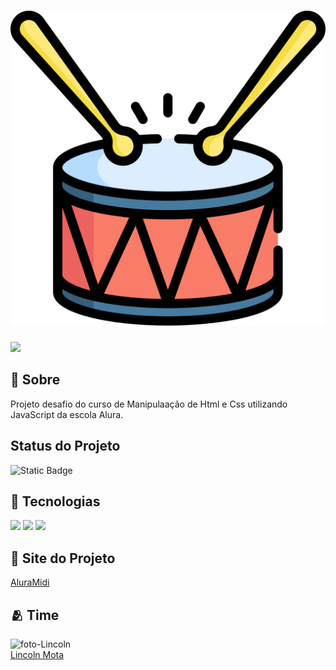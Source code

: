 
<h1> <img src ="/images/bateria.png" alt="Logo Alura Midi"></h1>

<img src="https://img.shields.io/github/license/LincolnMota07/rock-bar-mobile-prot-tipo">

<h2> 📜 Sobre</h2>
<p>Projeto desafio do curso de Manipulaação de Html e Css utilizando JavaScript da escola Alura.</p>

## Status do Projeto
![Static Badge](https://img.shields.io/badge/PROJETO-CONCLU%C3%8DDO-blue)



## 🚀 Tecnologias
<div>
  <img src="https://img.shields.io/badge/HTML-239120?style=for-the-badge&logo=html5&logoColor=white">
  <img src="https://img.shields.io/badge/CSS-239120?&style=for-the-badge&logo=css3&logoColor=white">
  <img src="https://img.shields.io/badge/JavaScript-F7DF1E?style=for-the-badge&logo=javascript&logoColor=black">
</div>

## 🔗 Site do Projeto
<a href="https://rockbarbartender-eight.vercel.app/" target="_blank">AluraMidi</a>


## 🫂 Time
<img src="https://avatars.githubusercontent.com/u/116844681?v=4" alt="foto-Lincoln" width=115><br><a href="https://github.com/LincolnMota07" target="_blank">Lincoln Mota</a>
